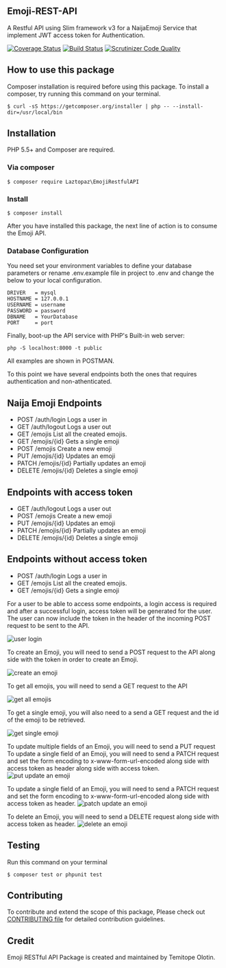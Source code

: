 
## Emoji-REST-API
A Restful API using Slim framework v3 for a NaijaEmoji Service that implement JWT access token for Authentication.

[![Coverage Status](https://coveralls.io/repos/github/andela-tolotin/Emoji-REST-API/badge.svg?branch=master)](https://coveralls.io/github/andela-tolotin/Emoji-REST-API?branch=master) [![Build Status](https://travis-ci.org/andela-tolotin/Emoji-REST-API.svg?branch=master)](https://travis-ci.org/andela-tolotin/Emoji-REST-API) [![Scrutinizer Code Quality](https://scrutinizer-ci.com/g/andela-tolotin/Emoji-REST-API/badges/quality-score.png?b=master)](https://scrutinizer-ci.com/g/andela-tolotin/Emoji-REST-API/?branch=master)

## How to use this package

Composer installation is required before using this package. To install a composer, try running this command on your terminal.

    $ curl -sS https://getcomposer.org/installer | php -- --install-dir=/usr/local/bin

## Installation
PHP 5.5+ and Composer are required.

### Via composer

    $ composer require Laztopaz\EmojiRestfulAPI
### Install

    $ composer install 
After you have installed this package,  the next line of  action is to consume the Emoji API.

### Database Configuration
You need set your environment variables to define your database parameters or rename .env.example file in project to .env and change the below to your local configuration.

    DRIVER   = mysql
    HOSTNAME = 127.0.0.1
    USERNAME = username
    PASSWORD = password
    DBNAME   = YourDatabase
    PORT     = port

Finally, boot-up the API service with PHP's Built-in web server:

    php -S localhost:8000 -t public

All examples are shown in POSTMAN.

To this point we have several endpoints both the ones that requires authentication and non-athenticated.

## Naija Emoji Endpoints

- POST /auth/login                                           Logs a user in
- GET /auth/logout                                           Logs a user out
- GET /emojis                                                List all the created emojis.
- GET /emojis/{id}                                           Gets a single emoji 
- POST /emojis                                               Create a new emoji
- PUT /emojis/{id}                                           Updates an emoji
- PATCH /emojis/{id}                                         Partially updates an emoji
- DELETE /emojis/{id}                                        Deletes a single emoji

## Endpoints with access token

- GET /auth/logout                                           Logs a user out
- POST /emojis                                               Create a new emoji
- PUT /emojis/{id}                                           Updates an emoji
- PATCH /emojis/{id}                                         Partially updates an emoji
- DELETE /emojis/{id}                                        Deletes a single emoji

## Endpoints without  access token

- POST /auth/login                                           Logs a user in
- GET /emojis                                                List all the created emojis.
- GET /emojis/{id}                                           Gets a single emoji 


For a user to be able to access some endpoints, a login access is required and after  a successful login, access token will be generated for the user. The user can now include the token in the header of the incoming POST request to be sent to the API.

![user login ](https://github.com/andela-tolotin/Emoji-REST-API/blob/master/screenshots/login.png)

To create an Emoji, you will need to send a POST request to the API along side with the token in order to create an Emoji.

![create an emoji](https://github.com/andela-tolotin/Emoji-REST-API/blob/master/screenshots/createemoji.png)

To get all emojis, you will need to send a GET request to the API

![get all emojis](https://github.com/andela-tolotin/Emoji-REST-API/blob/master/screenshots/getallemojis.png)

To get a single emoji, you will also need to a send a GET request and the id of the emoji to be retrieved.

![get single emoji](https://github.com/andela-tolotin/Emoji-REST-API/blob/master/screenshots/getsingleemoji.png)

To update multiple fields of an Emoji, you will need to send a PUT request 
To update a single field of an Emoji, you will need to send a PATCH request and set the form encoding to x-www-form-url-encoded along side with access token as header along side with access token.
![put update an emoji](https://github.com/andela-tolotin/Emoji-REST-API/blob/master/screenshots/putupdateemoji.png)

To update a single field of an Emoji, you will need to send a PATCH request and set the form encoding to x-www-form-url-encoded along side with access token as header.
![patch update an emoji](https://github.com/andela-tolotin/Emoji-REST-API/blob/master/screenshots/patchupdateemoji.png)


To delete an Emoji, you will need to send a DELETE request along side with access token as header.
![delete an emoji](https://github.com/andela-tolotin/Emoji-REST-API/blob/master/screenshots/deleteemoji.png)


## Testing

Run this command on your terminal

    $ composer test or phpunit test

## Contributing

To contribute and extend the scope of this package, Please check out [CONTRIBUTING file](https://github.com/andela-tolotin/Emoji-REST-API/blob/test/contribution.md) for detailed contribution guidelines.

## Credit

Emoji RESTful API Package is created and maintained by Temitope Olotin.



